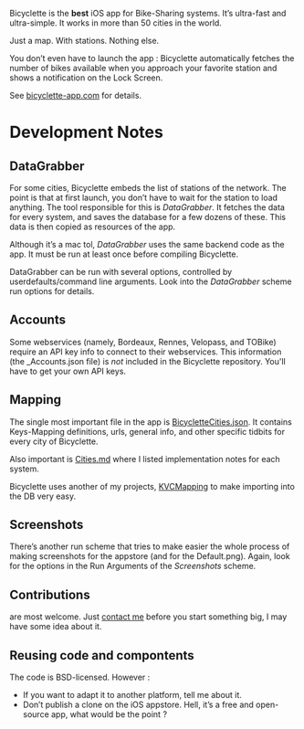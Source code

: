 Bicyclette is the **best** iOS app for Bike-Sharing systems. It’s ultra-fast and ultra-simple. It works in more than 50 cities in the world.

Just a map. With stations. Nothing else.

You don’t even have to launch the app : Bicyclette automatically fetches the number of bikes available when you approach your favorite station and shows a notification on the Lock Screen.

See [bicyclette-app.com](http://bicyclette-app.com) for details.

# Development Notes

## DataGrabber

For some cities, Bicyclette embeds the list of stations of the network. The point is that at first launch, you don’t have to wait for the station to load anything. The tool responsible for this is *DataGrabber*. It fetches the data for every system, and saves the database for a few dozens of these. This data is then copied as resources of the app.

Although it’s a mac tol, *DataGrabber* uses the same backend code as the app. It must be run at least once before compiling Bicyclette.

DataGrabber can be run with several options, controlled by userdefaults/command line arguments. Look into the *DataGrabber* scheme run options for details.

## Accounts

Some webservices (namely, Bordeaux, Rennes, Velopass, and TOBike) require an API key info to connect to their webservices. This information (the _Accounts.json file) is *not* included in the Bicyclette repository. You'll have to get your own API keys.

## Mapping

The single most important file in the app is [BicycletteCities.json](Files/Cities/BicycletteCities.json). It contains Keys-Mapping definitions, urls, general info, and other specific tidbits for every city of Bicyclette.

Also important is [Cities.md](Cities.md) where I listed implementation notes for each system.

Bicyclette uses another of my projects, [KVCMapping](https://github.com/n-b/KVCMapping) to make importing into the DB very easy.

## Screenshots

There’s another run scheme that tries to make easier the whole process of making screenshots for the appstore (and for the Default.png). Again, look for the options in the Run Arguments of the *Screenshots* scheme.

## Contributions

are most welcome. Just [contact me](mailto:nico@bou.io) before you start something big, I may have some idea about it.

## Reusing code and compontents

The code is BSD-licensed. However : 

* If you want to adapt it to another platform, tell me about it.
* Don’t publish a clone on the iOS appstore. Hell, it’s a free and open-source app, what would be the point ?
